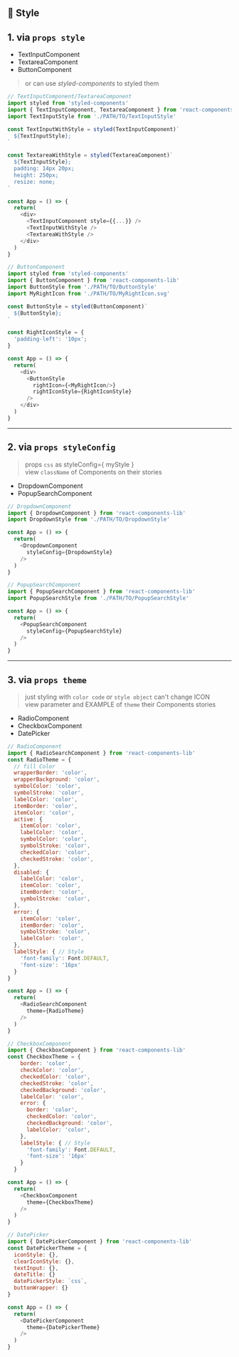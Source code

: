 ## :art: Style

## 1. via `props style`
- TextInputComponent
- TextareaComponent
- ButtonComponent

> or can use _styled-components_ to styled them

```js
// TextInputComponent/TextareaComponent
import styled from 'styled-components'
import { TextInputComponent, TextareaComponent } from 'react-components-lib'
import TextInputStyle from './PATH/TO/TextInputStyle'

const TextInputWithStyle = styled(TextInputComponent)`
  ${TextInputStyle};
`

const TextareaWithStyle = styled(TextareaComponent)`
  ${TextInputStyle};
  padding: 14px 20px;
  height: 250px;
  resize: none;
`

const App = () => {
  return(
    <div>
      <TextInputComponent style={{...}} />
      <TextInputWithStyle />
      <TextareaWithStyle />
    </div>
  )
}

```

```js
// ButtonComponent
import styled from 'styled-components'
import { ButtonComponent } from 'react-components-lib'
import ButtonStyle from './PATH/TO/ButtonStyle'
import MyRightIcon from './PATH/TO/MyRightIcon.svg'

const ButtonStyle = styled(ButtonComponent)`
  ${ButtonStyle};
`

const RightIconStyle = {
  'padding-left': '10px';
}

const App = () => {
  return(
    <div>
      <ButtonStyle 
        rightIcon={<MyRightIcon/>}
        rightIconStyle={RightIconStyle}
      />
    </div>
  )
}
```

<hr>

## 2. via `props styleConfig`

> props `css` as styleConfig={ myStyle }<br>
> view `className` of Components on their stories

- DropdownComponent
- PopupSearchComponent

```js
// DropdownComponent
import { DropdownComponent } from 'react-components-lib'
import DropdownStyle from './PATH/TO/DropdownStyle'

const App = () => {
  return(
    <DropdownComponent
      styleConfig={DropdownStyle}  
    />
  )
}
```

```js
// PopupSearchComponent
import { PopupSearchComponent } from 'react-components-lib'
import PopupSearchStyle from './PATH/TO/PopupSearchStyle'

const App = () => {
  return(
    <PopupSearchComponent
      styleConfig={PopupSearchStyle}  
    />
  )
}
```

<hr>

## 3. via `props theme`

> just styling with `color code` or `style object` can't change ICON<br>
> view parameter and EXAMPLE of `theme` their Components stories

- RadioComponent
- CheckboxComponent
- DatePicker

```js
// RadioComponent
import { RadioSearchComponent } from 'react-components-lib'
const RadioTheme = {
  // fill Color
  wrapperBorder: 'color',
  wrapperBackground: 'color',
  symbolColor: 'color',
  symbolStroke: 'color',
  labelColor: 'color',
  itemBorder: 'color',
  itemColor: 'color',
  active: {
    itemColor: 'color',
    labelColor: 'color',
    symbolColor: 'color',
    symbolStroke: 'color',
    checkedColor: 'color',
    checkedStroke: 'color',
  },
  disabled: {
    labelColor: 'color',
    itemColor: 'color',
    itemBorder: 'color',
    symbolStroke: 'color',
  },
  error: {
    itemColor: 'color',
    itemBorder: 'color',
    symbolStroke: 'color',
    labelColor: 'color',
  },
  labelStyle: { // Style
    'font-family': Font.DEFAULT,
    'font-size': '16px'
  }
}

const App = () => {
  return(
    <RadioSearchComponent
      theme={RadioTheme}  
    />
  )
}
```

```js
// CheckboxComponent
import { CheckboxComponent } from 'react-components-lib'
const CheckboxTheme = {
    border: 'color',
    checkColor: 'color',
    checkedColor: 'color',
    checkedStroke: 'color',
    checkedBackground: 'color',
    labelColor: 'color',
    error: {
      border: 'color',
      checkedColor: 'color',
      checkedBackground: 'color',
      labelColor: 'color',
    },
    labelStyle: { // Style
      'font-family': Font.DEFAULT,
      'font-size': '16px'
    }
  }

const App = () => {
  return(
    <CheckboxComponent
      theme={CheckboxTheme}  
    />
  )
}
```

```js
// DatePicker
import { DatePickerComponent } from 'react-components-lib'
const DatePickerTheme = {
  iconStyle: {},
  clearIconStyle: {},
  textInput: {},
  dateTitle: {}
  datePickerStyle: `css`,
  buttonWrapper: {}
}

const App = () => {
  return(
    <DatePickerComponent
      theme={DatePickerTheme}  
    />
  )
}
```